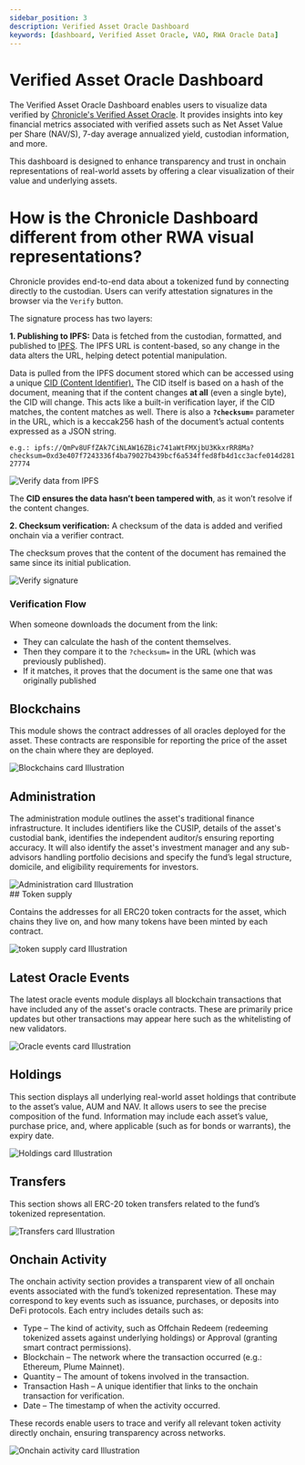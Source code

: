 ```yaml
---
sidebar_position: 3
description: Verified Asset Oracle Dashboard
keywords: [dashboard, Verified Asset Oracle, VAO, RWA Oracle Data]
---
```

 # Verified Asset Oracle Dashboard

The Verified Asset Oracle Dashboard enables users to visualize data verified by [Chronicle's Verified Asset Oracle](/Products/VerifiedAssetOracle/verifiedAssetOracle.md). It provides insights into key financial metrics associated with verified assets such as Net Asset Value per Share (NAV/S), 7-day average annualized yield, custodian information, and more.

This dashboard is designed to enhance transparency and trust in onchain representations of real-world assets by offering a clear visualization of their value and underlying assets.

# How is the Chronicle Dashboard different from other RWA visual representations?
Chronicle provides end-to-end data about a tokenized fund by connecting directly to the custodian. Users can verify attestation signatures in the browser via the `Verify` button.

The signature process has two layers:

 **1. Publishing to IPFS:** Data is fetched from the custodian, formatted, and published to [IPFS](https://docs.ipfs.tech/). The IPFS URL is content-based, so any change in the data alters the URL, helping detect potential manipulation.

Data is pulled from the IPFS document stored which can be accessed using a unique [CID (Content Identifier).](https://docs.ipfs.tech/concepts/content-addressing#) The CID itself is based on a hash of the document, meaning that if the content changes **at all** (even a single byte), the CID will change. This acts like a built-in verification layer, if the CID matches, the content matches as well. There is also a **`?checksum=`** parameter in the URL, which is a keccak256 hash of the document’s actual contents expressed as a JSON string.

`e.g.: ipfs://QmPv8UFfZAk7CiNLAW16ZBic741aWtFMXjbU3KkxrRR8Ma?checksum=0xd3e407f7243336f4ba79027b439bcf6a534ffed8fb4d1cc3acfe014d28127774`

<div style={{textAlign: 'center'}}>
<img
    src="  ../../img/Products/VAO/verify.png"
    alt="Verify data from IPFS"
    width={750}
/>
</div>


The **CID ensures the data hasn’t been tampered with**, as it won’t resolve if the content changes.

**2. Checksum verification:** A checksum of the data is added and verified onchain via a verifier contract.

The checksum proves that the content of the document has remained the same since its initial publication.

<div style={{textAlign: 'center'}}>
<img
    src="  ../../img/Products/VAO/verify2.png"
    alt="Verify signature"
    width={650}
/>
</div>

### Verification Flow

When someone downloads the document from the link:

- They can calculate the hash of the content themselves.
- Then they compare it to the `?checksum=` in the URL (which was previously published).
- If it matches, it proves that the document is the same one that was originally published

## Blockchains

This module shows the contract addresses of all oracles deployed for the asset. These contracts are responsible for reporting the price of the asset on the chain where they are deployed.


<div style={{textAlign: 'center'}}>
<img
    src="  ../../img/Products/VAO/blockchains.png"
    alt="Blockchains card Illustration"
/>
</div>

## Administration

The administration module outlines the asset's traditional finance infrastructure. It includes identifiers like the CUSIP, details of the asset's custodial bank, identifies the independent auditor/s ensuring reporting accuracy. It will also identify the asset's investment manager and any sub-advisors handling portfolio decisions and specify the fund’s legal structure, domicile, and eligibility requirements for investors.

<div style={{textAlign: 'center'}}>
<img
    src="  ../../img/Products/VAO/administration.png"
    alt="Administration card Illustration"
/>
</div>
## Token supply

Contains the addresses for all ERC20 token contracts for the asset, which chains they live on, and how many tokens have been minted by each contract.  

<div style={{textAlign: 'center'}}>
<img
    src="  ../../img/Products/VAO/tokenSupply.png"
    alt="token supply card Illustration"
/>
</div>

## Latest Oracle Events

The latest oracle events module displays all blockchain transactions that have included any of the asset's oracle contracts. These are primarily price updates but other transactions may appear here such as the whitelisting of new validators.

<div style={{textAlign: 'center'}}>
<img
    src="  ../../img/Products/VAO/oracleEvents.png"
    alt="Oracle events card Illustration"
/>
</div>

## Holdings

This section displays all underlying real-world asset holdings that contribute to the asset’s value, AUM and NAV. It allows users to see the precise composition of the fund. Information may include each asset’s value, purchase price, and, where applicable (such as for bonds or warrants), the expiry date.
<div style={{textAlign: 'center'}}>
<img
    src="  ../../img/Products/VAO/holdings.png"
    alt="Holdings card Illustration"
/>
</div>






<!-- Users can check asset verifications in the "Latest Oracle Events" section of the dashboard. This includes details about holdings such as security description, units, maturity dates, unit cost, and base market value.

In the "Administration" section, users can access additional insights, including information about the fund’s custodian, auditor, investment manager, and more. -->

## Transfers

This section shows all ERC-20 token transfers related to the fund’s tokenized representation. 
<div style={{textAlign: 'center'}}>
<img
    src="  ../../img/Products/VAO/transfers.png"
    alt="Transfers card Illustration"
/>
</div>

## Onchain Activity

The onchain activity section provides a transparent view of all onchain events associated with the fund’s tokenized representation. These may correspond to key events such as issuance, purchases, or deposits into DeFi protocols. Each entry includes details such as:

- Type – The kind of activity, such as Offchain Redeem (redeeming tokenized assets against underlying holdings) or Approval (granting smart contract permissions).
- Blockchain – The network where the transaction occurred (e.g.: Ethereum, Plume Mainnet).
- Quantity – The amount of tokens involved in the transaction.
- Transaction Hash – A unique identifier that links to the onchain transaction for verification.
- Date – The timestamp of when the activity occurred.

These records enable users to trace and verify all relevant token activity directly onchain, ensuring transparency across networks.

<div style={{textAlign: 'center'}}>
<img
    src="  ../../img/Products/VAO/onchainActivity.png"
    alt="Onchain activity card Illustration"
/>
</div>
